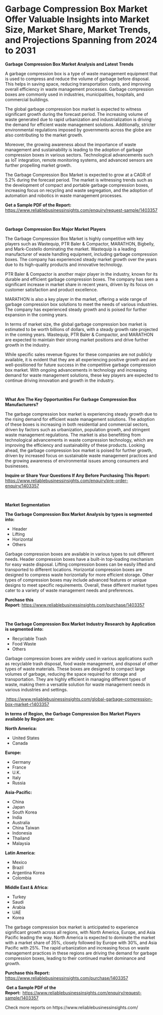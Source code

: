 <p><h1>Garbage Compression Box Market Offer Valuable Insights into Market Size, Market Share, Market Trends, and Projections Spanning from 2024 to 2031</h1></p><p><strong>Garbage Compression Box Market Analysis and Latest Trends</strong></p>
<p><p>A garbage compression box is a type of waste management equipment that is used to compress and reduce the volume of garbage before disposal. This helps in saving space, reducing transportation costs, and improving overall efficiency in waste management processes. Garbage compression boxes are commonly used in industries, municipalities, hospitals, and commercial buildings.</p><p>The global garbage compression box market is expected to witness significant growth during the forecast period. The increasing volume of waste generated due to rapid urbanization and industrialization is driving the demand for efficient waste management solutions. Additionally, stricter environmental regulations imposed by governments across the globe are also contributing to the market growth.</p><p>Moreover, the growing awareness about the importance of waste management and sustainability is leading to the adoption of garbage compression boxes in various sectors. Technological advancements such as IoT integration, remote monitoring systems, and advanced sensors are further propelling market growth.</p><p>The Garbage Compression Box Market is expected to grow at a CAGR of 5.2% during the forecast period. The market is witnessing trends such as the development of compact and portable garbage compression boxes, increasing focus on recycling and waste segregation, and the adoption of automation and robotics in waste management processes.</p></p>
<p><strong>Get a Sample PDF of the Report:&nbsp;</strong> <a href="https://www.reliablebusinessinsights.com/enquiry/request-sample/1403357">https://www.reliablebusinessinsights.com/enquiry/request-sample/1403357</a></p>
<p>&nbsp;</p>
<p><strong>Garbage Compression Box Major Market Players</strong></p>
<p><p>The Garbage Compression Box Market is highly competitive with key players such as Wastequip, PTR Baler & Compactor, MARATHON, Bigbelly, and Mark-Costello dominating the market. Wastequip is a leading manufacturer of waste handling equipment, including garbage compression boxes. The company has experienced steady market growth over the years due to its high-quality products and innovative technology.</p><p>PTR Baler & Compactor is another major player in the industry, known for its durable and efficient garbage compression boxes. The company has seen a significant increase in market share in recent years, driven by its focus on customer satisfaction and product excellence.</p><p>MARATHON is also a key player in the market, offering a wide range of garbage compression box solutions to meet the needs of various industries. The company has experienced steady growth and is poised for further expansion in the coming years.</p><p>In terms of market size, the global garbage compression box market is estimated to be worth billions of dollars, with a steady growth rate projected in the coming years. Wastequip, PTR Baler & Compactor, and MARATHON are expected to maintain their strong market positions and drive further growth in the industry.</p><p>While specific sales revenue figures for these companies are not publicly available, it is evident that they are all experiencing positive growth and are well-positioned for future success in the competitive garbage compression box market. With ongoing advancements in technology and increasing demand for waste management solutions, these key players are expected to continue driving innovation and growth in the industry.</p></p>
<p>&nbsp;</p>
<p><strong>What Are The Key Opportunities For Garbage Compression Box Manufacturers?</strong></p>
<p><p>The garbage compression box market is experiencing steady growth due to the rising demand for efficient waste management solutions. The adoption of these boxes is increasing in both residential and commercial sectors, driven by factors such as urbanization, population growth, and stringent waste management regulations. The market is also benefitting from technological advancements in waste compression technology, which are improving the efficiency and sustainability of these products. Looking ahead, the garbage compression box market is poised for further growth, driven by increased focus on sustainable waste management practices and the growing awareness of environmental issues among consumers and businesses.</p></p>
<p><strong>Inquire or Share Your Questions If Any Before Purchasing This Report:</strong> <a href="https://www.reliablebusinessinsights.com/enquiry/pre-order-enquiry/1403357">https://www.reliablebusinessinsights.com/enquiry/pre-order-enquiry/1403357</a></p>
<p>&nbsp;</p>
<p><strong>Market Segmentation</strong></p>
<p><strong>The Garbage Compression Box Market Analysis by types is segmented into:</strong></p>
<p><ul><li>Header</li><li>Lifting</li><li>Horizontal</li><li>Others</li></ul></p>
<p><p>Garbage compression boxes are available in various types to suit different needs. Header compression boxes have a built-in top-loading mechanism for easy waste disposal. Lifting compression boxes can be easily lifted and transported to different locations. Horizontal compression boxes are designed to compress waste horizontally for more efficient storage. Other types of compression boxes may include advanced features or unique designs to meet specific requirements. Overall, these different market types cater to a variety of waste management needs and preferences.</p></p>
<p><strong>Purchase this Report:&nbsp;</strong><a href="https://www.reliablebusinessinsights.com/purchase/1403357">https://www.reliablebusinessinsights.com/purchase/1403357</a></p>
<p>&nbsp;</p>
<p><strong>The Garbage Compression Box Market Industry Research by Application is segmented into:</strong></p>
<p><ul><li>Recyclable Trash</li><li>Food Waste</li><li>Others</li></ul></p>
<p><p>Garbage compression boxes are widely used in various applications such as recyclable trash disposal, food waste management, and disposal of other types of waste materials. These boxes are designed to compact large volumes of garbage, reducing the space required for storage and transportation. They are highly efficient in managing different types of waste, making them a versatile solution for waste management needs in various industries and settings.</p></p>
<p><a href="https://www.reliablebusinessinsights.com/global-garbage-compression-box-market-r1403357">&nbsp;https://www.reliablebusinessinsights.com/global-garbage-compression-box-market-r1403357</a></p>
<p><strong>In terms of Region, the Garbage Compression Box Market Players available by Region are:</strong></p>
<p>
    <p> <strong> North America: </strong>
        <ul>
            <li>United States</li>
            <li>Canada</li>
        </ul>
        </p> 
    <p> <strong> Europe: </strong>
        <ul>
            <li>Germany</li>
            <li>France</li>
            <li>U.K.</li>
            <li>Italy</li>
            <li>Russia</li>
        </ul>
        </p> 
    <p> <strong> Asia-Pacific: </strong>
        <ul>
            <li>China</li>
            <li>Japan</li>
            <li>South Korea</li>
            <li>India</li>
            <li>Australia</li>
            <li>China Taiwan</li>
            <li>Indonesia</li>
            <li>Thailand</li>
            <li>Malaysia</li>
        </ul>
        </p> 
    <p> <strong> Latin America: </strong>
        <ul>
            <li>Mexico</li>
            <li>Brazil</li>
            <li>Argentina Korea</li>
            <li>Colombia</li>
        </ul>
        </p> 
    <p> <strong> Middle East & Africa: </strong>
        <ul>
            <li>Turkey</li>
            <li>Saudi</li>
            <li>Arabia</li>
            <li>UAE</li>
            <li>Korea</li>
        </ul>
    </p>
    </p>
<p><p>The garbage compression box market is anticipated to experience significant growth across all regions, with North America, Europe, and Asia Pacific leading the way. North America is expected to dominate the market with a market share of 35%, closely followed by Europe with 30%, and Asia Pacific with 25%. The rapid urbanization and increasing focus on waste management practices in these regions are driving the demand for garbage compression boxes, leading to their continued market dominance and growth.</p></p>
<p><strong>Purchase this Report: </strong><a href="https://www.reliablebusinessinsights.com/purchase/1403357">https://www.reliablebusinessinsights.com/purchase/1403357</a></p>
<p>&nbsp;<strong>Get a Sample PDF of the Report:&nbsp;&nbsp;</strong><a href="https://www.reliablebusinessinsights.com/enquiry/request-sample/1403357">https://www.reliablebusinessinsights.com/enquiry/request-sample/1403357</a></p>
<p><strong></strong></p>
<p>Check more reports on https://www.reliablebusinessinsights.com/</p>